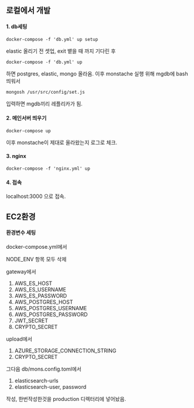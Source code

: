 ## 로컬에서 개발

#### 1. db세팅

```
docker-compose -f 'db.yml' up setup
```

elastic 올리기 전 셋업, exit 뱉을 때 까지 기다린 후

```
docker-compose -f 'db.yml' up
```

하면 postgres, elastic, mongo 올라옴.
이후 monstache 실행 위해 mgdb에 bash 띄워서

```
mongosh /usr/src/config/set.js
```

입력하면 mgdb끼리 레플리카가 됨.

#### 2. 메인서버 띄우기

```
docker-compose up
```

이후 monstache이 제대로 올라왔는지 로그로 체크.

#### 3. nginx

```
docker-compose -f 'nginx.yml' up
```

#### 4. 접속

localhost:3000 으로 접속.

## EC2환경

#### 환경변수 세팅

docker-compose.yml에서

NODE_ENV 항목 모두 삭제

gateway에서

1. AWS_ES_HOST
2. AWS_ES_USERNAME
3. AWS_ES_PASSWORD
4. AWS_POSTGRES_HOST
5. AWS_POSTGRES_USERNAME
6. AWS_POSTGRES_PASSWORD
7. JWT_SECRET
8. CRYPTO_SECRET

upload에서

1. AZURE_STORAGE_CONNECTION_STRING
2. CRYPTO_SECRET

그다음 db/mons.config.toml에서

1. elasticsearch-urls
2. elasticsearch-user, password

작성, 한번작성한것을 production 디렉터리에 넣어놨음.
